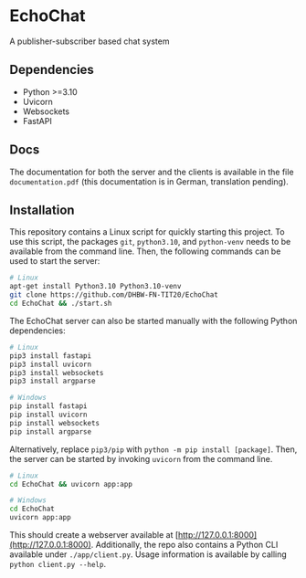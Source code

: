 # EchoChat
A publisher-subscriber based chat system

## Dependencies
 - Python >=3.10
 - Uvicorn
 - Websockets
 - FastAPI

## Docs

The documentation for both the server and the clients is available in the file `documentation.pdf` (this documentation is in German, translation pending).

## Installation
This repository contains a Linux script for quickly starting this project.
To use this script, the packages `git`, `python3.10`, and `python-venv` needs to be available from the command line.
Then, the following commands can be used to start the server:

```sh
# Linux
apt-get install Python3.10 Python3.10-venv
git clone https://github.com/DHBW-FN-TIT20/EchoChat
cd EchoChat && ./start.sh
```

The EchoChat server can also be started manually with the following Python dependencies:

```sh
# Linux
pip3 install fastapi
pip3 install uvicorn
pip3 install websockets
pip3 install argparse

# Windows
pip install fastapi
pip install uvicorn
pip install websockets
pip install argparse

```
Alternatively, replace `pip3/pip` with `python -m pip install [package]`.
Then, the server can be started by invoking `uvicorn` from the command line.

```sh
# Linux
cd EchoChat && uvicorn app:app

# Windows
cd EchoChat
uvicorn app:app
```
This should create a webserver available at [http://127.0.0.1:8000](http://127.0.0.1:8000).
Additionally, the repo also contains a Python CLI available under `./app/client.py`.
Usage information is available by calling `python client.py --help`.

